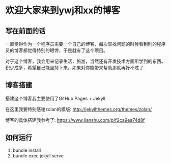 # 欢迎大家来到ywj和xx的博客

## 写在前面的话

一直觉得作为一个程序员需要一个自己的博客，每次查找问题的时候看到别的程序员的博客都觉得特别的眼馋，于是就有了这个项目。

对于这个博客，我会用来记录生活，旅游，当然还有开发技术方面所学到的东西。积少成多，希望自己能坚持下来，如果对你能带来帮助那就再好不过了.

## 博客搭建

搭建这个博客我主要使用了GitHub Pages + Jekyll 

在这里我要特别感谢zolan的模版: http://jekyllthemes.org/themes/zolan/

博客的具体搭建我参考了: https://www.jianshu.com/p/f2ca9ea74d8f

## 如何运行

1. bundle install
2. bundle exec jekyll serve